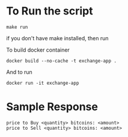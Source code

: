 # To Run the script

```
make run
```

if you don't have make installed, then run

To build docker container
```
docker build --no-cache -t exchange-app .
```

And to run
```
docker run -it exchange-app
```

# Sample Response

```
price to Buy <quantity> bitcoins: <amount>
price to Sell <quantity> bitcoins: <amount>
```